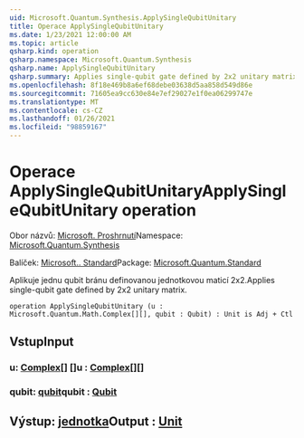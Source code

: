 ```yaml
---
uid: Microsoft.Quantum.Synthesis.ApplySingleQubitUnitary
title: Operace ApplySingleQubitUnitary
ms.date: 1/23/2021 12:00:00 AM
ms.topic: article
qsharp.kind: operation
qsharp.namespace: Microsoft.Quantum.Synthesis
qsharp.name: ApplySingleQubitUnitary
qsharp.summary: Applies single-qubit gate defined by 2x2 unitary matrix.
ms.openlocfilehash: 8f18e469b8a6ef68debe03638d5aa858d549d86e
ms.sourcegitcommit: 71605ea9cc630e84e7ef29027e1f0ea06299747e
ms.translationtype: MT
ms.contentlocale: cs-CZ
ms.lasthandoff: 01/26/2021
ms.locfileid: "98859167"
---
```

# <a name="applysinglequbitunitary-operation"></a><span data-ttu-id="747c0-102">Operace ApplySingleQubitUnitary</span><span class="sxs-lookup"><span data-stu-id="747c0-102">ApplySingleQubitUnitary operation</span></span>

<span data-ttu-id="747c0-103">Obor názvů: [Microsoft. Proshrnutí](xref:Microsoft.Quantum.Synthesis)</span><span class="sxs-lookup"><span data-stu-id="747c0-103">Namespace: [Microsoft.Quantum.Synthesis](xref:Microsoft.Quantum.Synthesis)</span></span>

<span data-ttu-id="747c0-104">Balíček: [Microsoft.. Standard](https://nuget.org/packages/Microsoft.Quantum.Standard)</span><span class="sxs-lookup"><span data-stu-id="747c0-104">Package: [Microsoft.Quantum.Standard](https://nuget.org/packages/Microsoft.Quantum.Standard)</span></span>


<span data-ttu-id="747c0-105">Aplikuje jednu qubit bránu definovanou jednotkovou maticí 2x2.</span><span class="sxs-lookup"><span data-stu-id="747c0-105">Applies single-qubit gate defined by 2x2 unitary matrix.</span></span>

```qsharp
operation ApplySingleQubitUnitary (u : Microsoft.Quantum.Math.Complex[][], qubit : Qubit) : Unit is Adj + Ctl
```


## <a name="input"></a><span data-ttu-id="747c0-106">Vstup</span><span class="sxs-lookup"><span data-stu-id="747c0-106">Input</span></span>

### <a name="u--complex"></a><span data-ttu-id="747c0-107">u: [Complex](xref:Microsoft.Quantum.Math.Complex)[] []</span><span class="sxs-lookup"><span data-stu-id="747c0-107">u : [Complex](xref:Microsoft.Quantum.Math.Complex)[][]</span></span>




### <a name="qubit--qubit"></a><span data-ttu-id="747c0-108">qubit: [qubit](xref:microsoft.quantum.lang-ref.qubit)</span><span class="sxs-lookup"><span data-stu-id="747c0-108">qubit : [Qubit](xref:microsoft.quantum.lang-ref.qubit)</span></span>





## <a name="output--unit"></a><span data-ttu-id="747c0-109">Výstup: [jednotka](xref:microsoft.quantum.lang-ref.unit)</span><span class="sxs-lookup"><span data-stu-id="747c0-109">Output : [Unit](xref:microsoft.quantum.lang-ref.unit)</span></span>

